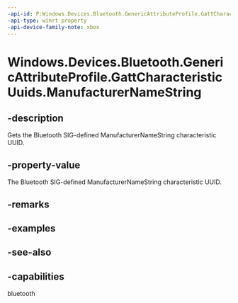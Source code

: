 ```yaml
---
-api-id: P:Windows.Devices.Bluetooth.GenericAttributeProfile.GattCharacteristicUuids.ManufacturerNameString
-api-type: winrt property
-api-device-family-note: xbox
---
```


<!-- Property syntax
public System.Guid ManufacturerNameString { get; }
-->

# Windows.Devices.Bluetooth.GenericAttributeProfile.GattCharacteristicUuids.ManufacturerNameString

## -description
Gets the Bluetooth SIG-defined ManufacturerNameString characteristic UUID.

## -property-value
The Bluetooth SIG-defined ManufacturerNameString characteristic UUID.

## -remarks

## -examples

## -see-also

## -capabilities
bluetooth
